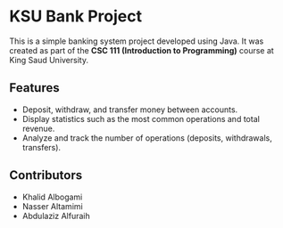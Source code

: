 # KSU Bank Project

This is a simple banking system project developed using Java. It was created as part of the **CSC 111 (Introduction to Programming)** course at King Saud University.

## Features
- Deposit, withdraw, and transfer money between accounts.
- Display statistics such as the most common operations and total revenue.
- Analyze and track the number of operations (deposits, withdrawals, transfers).

## Contributors
- Khalid  Albogami
- Nasser Altamimi
- Abdulaziz Alfuraih

